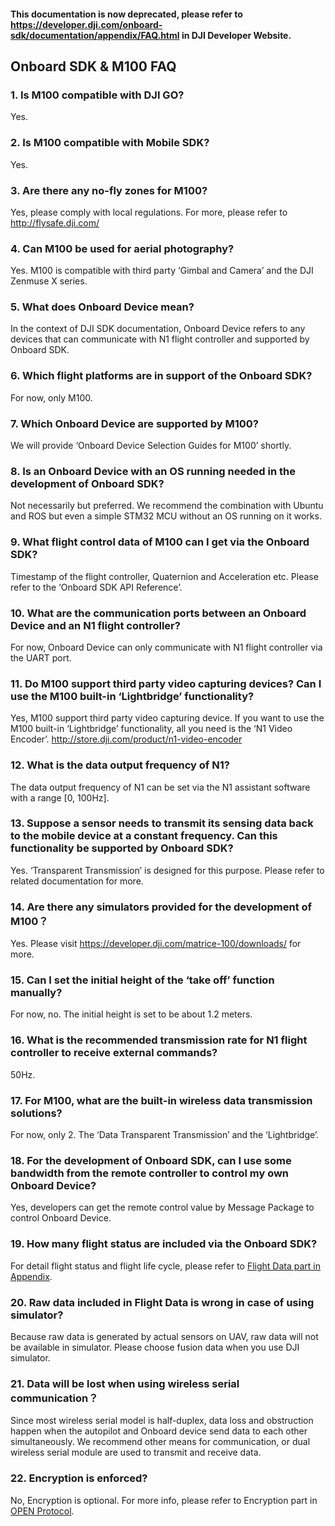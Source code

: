 #### This documentation is now deprecated, please refer to <https://developer.dji.com/onboard-sdk/documentation/appendix/FAQ.html> in DJI Developer Website.

## Onboard SDK & M100 FAQ

### 1. Is M100 compatible with DJI GO?
Yes.

### 2. Is M100 compatible with Mobile SDK?  
Yes.

### 3. Are there any no-fly zones for M100?  
Yes, please comply with local regulations. For more, please refer to <http://flysafe.dji.com/>

### 4. Can M100 be used for aerial photography?  
Yes. M100 is compatible with third party ‘Gimbal and Camera’ and the DJI Zenmuse X series.

### 5. What does Onboard Device mean?  
In the context of DJI SDK documentation, Onboard Device refers to any devices that can communicate with N1 flight controller and supported by Onboard SDK.

### 6. Which flight platforms are in support of the Onboard SDK?  
For now, only M100.

### 7. Which Onboard Device are supported by M100?  
We will provide ‘Onboard Device Selection Guides for M100’ shortly.

### 8. Is an Onboard Device with an OS running needed in the development of Onboard SDK?  
Not necessarily but preferred. We recommend the combination with Ubuntu and ROS but even a simple STM32 MCU without an OS running on it works.

### 9. What flight control data of M100 can I get via the Onboard SDK?  
Timestamp of the flight controller, Quaternion and Acceleration etc. Please refer to the ‘Onboard SDK API Reference’.

### 10. What are the communication ports between an Onboard Device and an N1 flight controller?  
For now, Onboard Device can only communicate with N1 flight controller via the UART port.

### 11. Do M100 support third party video capturing devices? Can I use the M100 built-in ‘Lightbridge’ functionality?  
Yes, M100 support third party video capturing device. If you want to use the M100 built-in ‘Lightbridge’ functionality, all you need is the ‘N1 Video Encoder’. <http://store.dji.com/product/n1-video-encoder>

### 12. What is the data output frequency of N1?  
The data output frequency of N1 can be set via the N1 assistant software with a range [0, 100Hz].

### 13. Suppose a sensor needs to transmit its sensing data back to the mobile device at a constant frequency. Can this functionality be supported by Onboard SDK?  
Yes. ‘Transparent Transmission’ is designed for this purpose. Please refer to related documentation for more.

### 14. Are there any simulators provided for the development of M100？  
Yes. Please visit https://developer.dji.com/matrice-100/downloads/ for more.

### 15. Can I set the initial height of the ‘take off’ function manually?
For now, no. The initial height is set to be about 1.2 meters.

### 16. What is the recommended transmission rate for N1 flight controller to receive external commands?  
50Hz.

### 17. For M100, what are the built-in wireless data transmission solutions?  
For now, only 2. The ‘Data Transparent Transmission’ and the ‘Lightbridge’.

### 18. For the development of Onboard SDK, can I use some bandwidth from the remote controller to control my own Onboard Device?  
Yes, developers can get the remote control value by Message Package to control Onboard Device.

### 19. How many flight status are included via the Onboard SDK?  
For detail flight status and flight life cycle, please refer to [Flight Data part in Appendix](Appendix.md#flight-data).

### 20. Raw data included in Flight Data is wrong in case of using simulator? 
Because raw data is generated by actual sensors on UAV, raw data will not be available in simulator. Please choose fusion data when you use DJI simulator.  

### 21. Data will be lost when using wireless serial communication？

Since most wireless serial model is half-duplex, data loss and obstruction happen when the autopilot and Onboard device send data to each other simultaneously. We recommend other means for communication, or dual wireless serial module are used to transmit and receive data.

### 22. Encryption is enforced?

No, Encryption is optional. For more info, please refer to Encryption part in [OPEN Protocol](OPENProtocol.md#encryption-optional).